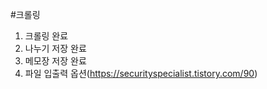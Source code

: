   #크롤링
  1. 크롤링 완료
  2. 나누기 저장 완료
  3. 메모장 저장 완료
  4. 파일 입출력 옵션(https://securityspecialist.tistory.com/90)
